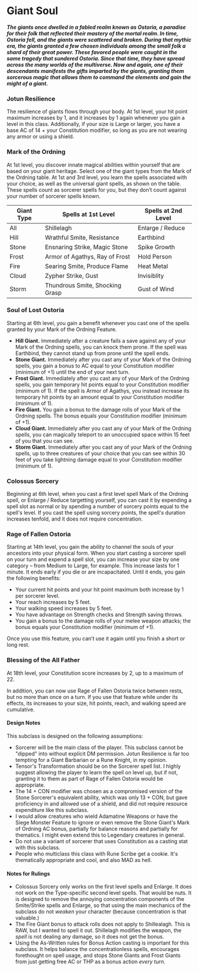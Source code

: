 # Giant Soul
***The giants once dwelled in a fabled realm known as Ostoria, a paradise for their folk that reflected their mastery of the mortal realm. In time, Ostoria fell, and the giants were scattered and broken. During that mythic era, the giants granted a few chosen individuals among the small folk a shard of their great power. These favored people were caught in the same tragedy that sundered Ostoria. Since that time, they have spread across the many worlds of the multiverse. Now and again, one of their descendants manifests the gifts imparted by the giants, granting them sorcerous magic that allows them to command the elements and gain the might of a giant.***

### Jotun Resilience
The resilience of giants flows through your body. At 1st level, your hit point maximum increases by 1, and it increases by 1 again whenever you gain a level in this class. Additionally, if your size is Large or larger, you have a base AC of 14 + your Constitution modifier, so long as you are not wearing any armor or using a shield.

### Mark of the Ordning
At 1st level, you discover innate magical abilities within yourself that are based on your giant heritage. Select one of the giant types from the Mark of the Ordning table. At 1st and 3rd level, you learn the spells associated with your choice, as well as the universal giant spells, as shown on the table. These spells count as sorcerer spells for you, but they don’t count against your number of sorcerer spells known.

| Giant Type	  | Spells at 1st Level | Spells at 2nd Level |
| ------------- | ------------- | ------------- |
| All  | Shillelagh  | Enlarge / Reduce |
| Hill  | Wrathful Smite, Resistance  | Earthbind |
| Stone  | Ensnaring Strike, Magic Stone  | Spike Growth |
| Frost  | Armor of Agathys, Ray of Frost  | Hold Person |
| Fire  | Searing Smite, Produce Flame  | Heat Metal |
| Cloud  | Zypher Strike, Gust  | Invisiblity |
| Storm  | Thundrous Smite, Shocking Grasp | Gust of Wind |

### Soul of Lost Ostoria
Starting at 6th level, you gain a benefit whenever you cast one of the spells granted by your Mark of the Ordning Feature. 
- **Hill Giant.** Immediately after a creature fails a save against any of your Mark of the Ordning spells, you can knock them prone. If the spell was Earthbind, they cannot stand up from prone until the spell ends. 
- **Stone Giant.** Immediately after you cast any of your Mark of the Ordning spells, you gain a bonus to AC equal to your Constitution modifier (minimum of +1) until the end of your next turn.
- **Frost Giant.** Immediately after you cast any of your Mark of the Ordning spells, you gain temporary hit points equal to your Constitution modifier (minimum of 1). If the spell is Armor of Agathys, you instead increase its temporary hit points by an amount equal to your Constitution modifier (minimum of 1).
- **Fire Giant.** You gain a bonus to the damage rolls of your Mark of the Ordning spells. The bonus equals your Constitution modifier (minimum of +1).
- **Cloud Giant.** Immediately after you cast any of your Mark of the Ordning spells, you can magically teleport to an unoccupied space within 15 feet of you that you can see. 
- **Storm Giant.** Immediately after you cast any of your Mark of the Ordning spells, up to three creatures of your choice that you can see within 30 feet of you take lightning damage equal to your Constitution modifier (minimum of 1).

### Colossus Sorcery
Beginning at 6th level, when you cast a first level spell Mark of the Ordning spell, or Enlarge / Reduce targetting yourself, you can cast it by expending a spell slot as normal or by spending a number of sorcery points equal to the spell's level. If you cast the spell using sorcery points, the spell's duration increases tenfold, and it does not require concentration.

### Rage of Fallen Ostoria
Starting at 14th level, you gain the ability to channel the souls of your ancestors into your physical form. When you start casting a sorcerer spell on your turn and expend a spell slot, you can increase your size by one category – from Medium to Large, for example. This increase lasts for 1 minute. It ends early if you die or are incapacitated. Until it ends, you gain the following benefits:

- Your current hit points and your hit point maximum both increase by 1 per sorcerer level.
- Your reach increases by 5 feet.
- Your walking speed increases by 5 feet.
- You have advantage on Strength checks and Strength saving throws.
- You gain a bonus to the damage rolls of your melee weapon attacks; the bonus equals your Constitution modifier (minimum of +1).

Once you use this feature, you can’t use it again until you finish a short or long rest.

### Blessing of the All Father
At 18th level, your Constitution score increases by 2, up to a maximum of 22.

In addition, you can now use Rage of Fallen Ostoria twice between rests, but no more than once on a turn. If you use that feature while under its effects, its increases to your size, hit points, reach, and walking speed are cumulative.


#### Design Notes
This subclass is designed on the following assumptions:
- Sorcerer will be the main class of the player. This subclass cannot be "dipped" into without explicit DM permission. Jotun Resilience is far too tempting for a Giant Barbarian or a Rune Knight, in my opinion. 
- Tensor's Transformation should be on the Sorcerer spell list. I highly suggest allowing the player to learn the spell on level up, but if not, granting it to them as part of Rage of Fallen Ostoria would be appropriate.
- The 14 + CON modifier was chosen as a compromised version of the Stone Sorcerer's equivalent ability, which was only 13 + CON, but gave proficiency in and allowed use of a shield, and did not require resource expenditure like this subclass.
- I would allow creatures who wield Adamatine Weapons or have the Siege Monster Feature to ignore or even remove the Stone Giant's Mark of Ordning AC bonus, partially for balance reasons and partially for thematics. I might even extend this to Legendary creatures in general. 
- Do not use a variant of sorcerer that uses Constitution as a casting stat with this subclass.
- People who multiclass this class with Rune Scribe get a cookie. It's thematically appropriate and cool, and also MAD as hell.

#### Notes for Rulings
- Colossus Sorcery only works on the first level spells and Enlarge. It does not work on the Type-specific second level spells. That would be nuts. It is designed to remove the annoying concentration components of the Smite/Strike spells and Enlarge, so that using the main mechanics of the subclass do not *weaken* your character (because concentration is that valuable.)
- The Fire Giant bonus to attack rolls does not apply to Shillealagh. This is RAW, but I wanted to spell it out. Shillelagh modifies the weapon, the *spell* is not dealing any damage, so it does not get the bonus.
- Using the As-Written rules for Bonus Action casting is important for this subclass. It helps balance the concentrationless spells, encourages forethought on spell usage, and stops Stone Giants and Frost Giants from just getting free AC or THP as a bonus action *every turn.*
